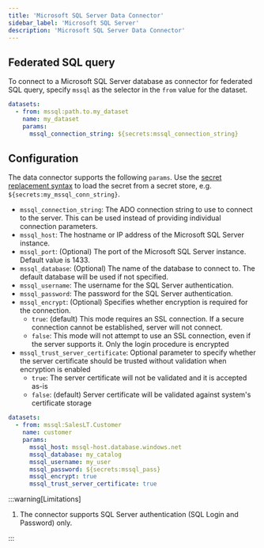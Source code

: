 ```yaml
---
title: 'Microsoft SQL Server Data Connector'
sidebar_label: 'Microsoft SQL Server'
description: 'Microsoft SQL Server Data Connector'
---
```


## Federated SQL query

To connect to a Microsoft SQL Server database as connector for federated SQL query, specify `mssql` as the selector in the `from` value for the dataset.

```yaml
datasets:
  - from: mssql:path.to.my_dataset
    name: my_dataset
    params:
      mssql_connection_string: ${secrets:mssql_connection_string}
```

## Configuration

The data connector supports the following `params`. Use the [secret replacement syntax](../secret-stores/index.md) to load the secret from a secret store, e.g. `${secrets:my_mssql_conn_string}`.

- `mssql_connection_string`: The ADO connection string to use to connect to the server. This can be used instead of providing individual connection parameters.
- `mssql_host`: The hostname or IP address of the Microsoft SQL Server instance.
- `mssql_port`: (Optional) The port of the Microsoft SQL Server instance. Default value is 1433.
- `mssql_database`: (Optional) The name of the database to connect to. The default database will be used if not specified.
- `mssql_username`: The username for the SQL Server authentication.
- `mssql_password`: The password for the SQL Server authentication.
- `mssql_encrypt`: (Optional) Specifies whether encryption is required for the connection.
  - `true`: (default) This mode requires an SSL connection. If a secure connection cannot be established, server will not connect.
  - `false`: This mode will not attempt to use an SSL connection, even if the server supports it. Only the login procedure is encrypted
- `mssql_trust_server_certificate`: Optional parameter to specify whether the server certificate should be trusted without validation when encryption is enabled
  - `true`: The server certificate will not be validated and it is accepted as-is
  - `false`: (default) Server certificate will be validated against system's certificate storage


```yaml
datasets:
  - from: mssql:SalesLT.Customer
    name: customer
    params:
      mssql_host: mssql-host.database.windows.net
      mssql_database: my_catalog
      mssql_username: my_user
      mssql_password: ${secrets:mssql_pass}
      mssql_encrypt: true
      mssql_trust_server_certificate: true
```

:::warning[Limitations]

1. The connector supports SQL Server authentication (SQL Login and Password) only.

:::
